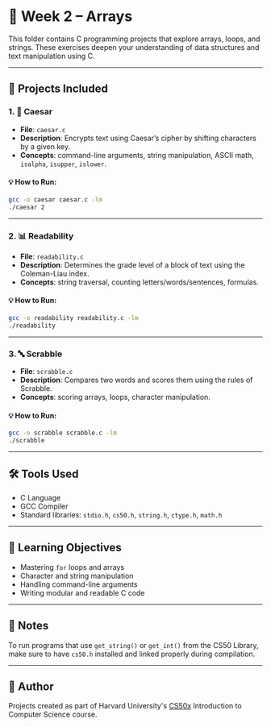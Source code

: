 
# 🧮 Week 2 – Arrays

This folder contains C programming projects that explore arrays, loops, and strings. These exercises deepen your understanding of data structures and text manipulation using C.

---

## 📂 Projects Included

### 1. 🔐 Caesar
- **File**: `caesar.c`
- **Description**: Encrypts text using Caesar’s cipher by shifting characters by a given key.
- **Concepts**: command-line arguments, string manipulation, ASCII math, `isalpha`, `isupper`, `islower`.

#### 💡 How to Run:
```bash
gcc -o caesar caesar.c -lm
./caesar 2
```

---

### 2. 📊 Readability
- **File**: `readability.c`
- **Description**: Determines the grade level of a block of text using the Coleman-Liau index.
- **Concepts**: string traversal, counting letters/words/sentences, formulas.

#### 💡 How to Run:
```bash
gcc -o readability readability.c -lm
./readability
```

---

### 3. 🔤 Scrabble
- **File**: `scrabble.c`
- **Description**: Compares two words and scores them using the rules of Scrabble.
- **Concepts**: scoring arrays, loops, character manipulation.

#### 💡 How to Run:
```bash
gcc -o scrabble scrabble.c -lm
./scrabble
```

---

## 🛠️ Tools Used
- C Language
- GCC Compiler
- Standard libraries: `stdio.h`, `cs50.h`, `string.h`, `ctype.h`, `math.h`

---

## 🎯 Learning Objectives
- Mastering `for` loops and arrays
- Character and string manipulation
- Handling command-line arguments
- Writing modular and readable C code

---

## 📎 Notes
To run programs that use `get_string()` or `get_int()` from the CS50 Library, make sure to have `cs50.h` installed and linked properly during compilation.

---

## 🧠 Author
Projects created as part of Harvard University's [CS50x](https://cs50.harvard.edu/x/) Introduction to Computer Science course.

